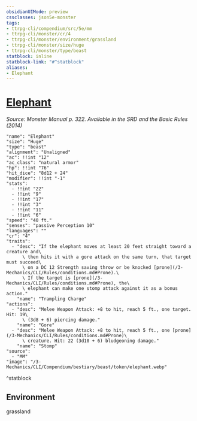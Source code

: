 ```yaml
---
obsidianUIMode: preview
cssclasses: json5e-monster
tags:
- ttrpg-cli/compendium/src/5e/mm
- ttrpg-cli/monster/cr/4
- ttrpg-cli/monster/environment/grassland
- ttrpg-cli/monster/size/huge
- ttrpg-cli/monster/type/beast
statblock: inline
statblock-link: "#^statblock"
aliases:
- Elephant
---
```

# [Elephant](3-Mechanics\CLI\Compendium\bestiary\beast/elephant.md)
*Source: Monster Manual p. 322. Available in the <span title='Systems Reference Document (5.1)'>SRD</span> and the Basic Rules (2014)*  

```statblock
"name": "Elephant"
"size": "Huge"
"type": "beast"
"alignment": "Unaligned"
"ac": !!int "12"
"ac_class": "natural armor"
"hp": !!int "76"
"hit_dice": "8d12 + 24"
"modifier": !!int "-1"
"stats":
  - !!int "22"
  - !!int "9"
  - !!int "17"
  - !!int "3"
  - !!int "11"
  - !!int "6"
"speed": "40 ft."
"senses": "passive Perception 10"
"languages": ""
"cr": "4"
"traits":
  - "desc": "If the elephant moves at least 20 feet straight toward a creature and\
      \ then hits it with a gore attack on the same turn, that target must succeed\
      \ on a DC 12 Strength saving throw or be knocked [prone](/3-Mechanics/CLI/Rules/conditions.md#Prone).\
      \ If the target is [prone](/3-Mechanics/CLI/Rules/conditions.md#Prone), the\
      \ elephant can make one stomp attack against it as a bonus action."
    "name": "Trampling Charge"
"actions":
  - "desc": "Melee Weapon Attack: +8 to hit, reach 5 ft., one target. Hit: 19\
      \ (3d8 + 6) piercing damage."
    "name": "Gore"
  - "desc": "Melee Weapon Attack: +8 to hit, reach 5 ft., one [prone](/3-Mechanics/CLI/Rules/conditions.md#Prone)\
      \ creature. Hit: 22 (3d10 + 6) bludgeoning damage."
    "name": "Stomp"
"source":
  - "MM"
"image": "/3-Mechanics/CLI/Compendium/bestiary/beast/token/elephant.webp"
```
^statblock

## Environment

grassland